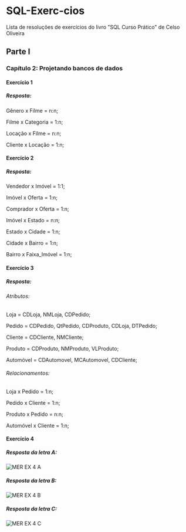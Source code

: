 # SQL-Exerc-cios
Lista de resoluções de exercícios do livro "SQL Curso Prático" de Celso Oliveira

## Parte I

### Capítulo 2: Projetando bancos de dados
#### Exercício 1
##### Resposta:
Gênero x Filme = n:n;

Filme x Categoria = 1:n;

Locação x Filme = n:n;

Cliente x Locação = 1:n;


#### Exercício 2
##### Resposta:
Vendedor x Imóvel = 1:1;

Imóvel x Oferta = 1:n;

Comprador x Oferta = 1:n;

Imóvel x Estado = n:n;

Estado x Cidade = 1:n;

Cidade x Bairro = 1:n;

Bairro x Faixa_Imóvel = 1:n;

#### Exercício 3
##### Resposta:
###### Atributos:

Loja = CDLoja, NMLoja, CDPedido;

Pedido = CDPedido, QtPedido, CDProduto, CDLoja, DTPedido;

Cliente = CDCliente, NMCliente;

Produto = CDProduto, NMProduto, VLProduto;

Automóvel = CDAutomovel, MCAutomovel, CDCliente;

###### Relacionamentos:

Loja x Pedido = 1:n;

Pedido x Cliente = 1:n;

Produto x Pedido = n:n;

Automóvel x Cliente = 1:n;

#### Exercício 4
##### Resposta da letra A:
![MER EX 4 A](https://user-images.githubusercontent.com/88397658/194727838-04b00a50-e04e-45ad-91b8-2c147bae2e40.png)

##### Resposta da letra B:

![MER EX 4 B](https://user-images.githubusercontent.com/88397658/194728810-4e7739f0-2a54-4ad4-93b7-4425def0a68c.png)

##### Resposta da letra C:
![MER EX 4 C](https://user-images.githubusercontent.com/88397658/194729299-a5e5a6bc-c03d-4932-b29a-fc4580da49af.png)


